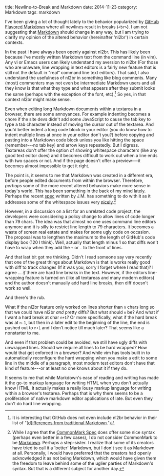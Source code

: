 title: Newline-to-Break and Markdown
date: 2014-11-23
category: Markdown
tags: markdown


I've been giving a lot of thought lately to the behavior popularized by 
[GitHub Flavored Markdown][1] where all newlines result in breaks (`<br>`). I am
not suggesting that [Markdown][2] should change in any way, but I am trying to
clarify my opinion of the altered behavior (hereinafter 'nl2br') in certain
contexts.

In the past I have always been openly against nl2br. This has likely been
because I've mostly written Markdown text from the command line (in vim). Any vi
or Emacs users can likely understand my aversion to nl2br (For those who are
unaware, line wrapping in text editors is a fairly new feature that is still not
the default in "real" command line text editors). That said, I also
understand the usefulness of nl2br in something like blog comments. Many (most)
commenters may not even be intermediate Markdown users and all they know is that
what they type and what appears after they submit looks the same (perhaps with
the exception of the font, etc).[^1] So yes, in that context nl2br might make
sense.

Even when editing long Markdown documents within a textarea in a browser, there
are some annoyances. For example indenting becomes a chore if the site devs
didn't add some JavaScript to cause the tab key to type a tab character instead
of moving the cursor out of the textarea. And you'd better indent a long code
block in your editor (you do know how to indent multiple lines at once in your
editor don't you?) before copying and pasting into a Markdown code block unless
you like hitting the space (remember---no tab key) and arrow keys repeatedly.
But I digress. Textareas don't offer the option of showing whitespace characters
(like any good text editor does) and it becomes difficult to work out when a
line ends with two spaces or not. And if the page doesn't offer a preview---it
becomes almost impossible to get it right.

The point is, it seems to me that Markdown was created in a different era,
before people edited documents from within the browser. Therefore, *perhaps*
some of the more recent altered behaviors make more sense in today's world. This
has been something in the back of my mind lately. Perhaps the recent [spec][3]
written by J.M. has something to do with it as it addresses some of the
whitespace issues very [nicely][4].[^2]

However, in a discussion on a list for an unrelated code project, the developers
were considering a policy change to allow lines of code longer than 79 chars.
The idea was that almost no one uses command line editors anymore and it is silly
to restrict line length to 79 characters. It becomes a waste of screen real
estate and makes for some ugly code on occasion. The proposal was to lengthen
the maximum to the length of GitHub's code display box (120 I think). Well,
actually that length minus 1 so that diffs won't have to wrap when they add the
 `+` or `-` to the front of lines.

And that last bit got me thinking. Didn't I read someone say very recently that
one of the great things about Markdown is that is works really good with diff to
track changes (If it was you, sorry I forget where I read that)? I agree ...
*if* there are hard line breaks in the text. However, if the editors
line-wrapping feature is turned on (like all textareas and many modern editors)
and the author doesn't manually add hard line breaks, then diff doesn't work so
well.

And there's the rub.

What if the nl2br feature only worked on lines shorter than `n` chars long so
that we could have nl2br *and* pretty diffs? But what should `n` be? And what if
I want a hard break at char `n+1`? Or more specifically, what if the hard break
was at `n-1`, but then in a later edit to the beginning of the line, the end is
pushed out to `n+1` and I don't notice till much later? That seems like a
nonstarter to me.

And even if that problem could be avoided, we still have ugly diffs with
unwrapped lines. Should we require all lines to be hard wrapped? How would that
get enforced in a browser? And while vim has tools built in to automatically
reconfigure the hard wrapping when you make a edit to some line in the middle of
a paragraph, most modern test editors don't have that kind of feature---or at
least no one knows about it if they do.

It seems to me that while Markdown's ease of reading and writing has made it the
go-to markup language for writing HTML when you don't actually know HTML, it
actually makes a really lousy markup language for writing within a browser's
textarea. Perhaps that is why there seems to be a proliferation of native
markdown editor applications of late. But even they don't do hard line wrapping.

[1]: https://help.github.com/articles/github-flavored-markdown/
[2]: http://daringfireball.net/projects/markdown/syntax
[3]: http://spec.commonmark.org/
[4]: http://spec.commonmark.org/0.12/#example-490

[^1]: It is interesting that GitHub does not even include nl2br behavior in
their list of "[[d]ifferences from traditional
Markdown](https://help.github.com/articles/github-flavored-markdown/#differences-from-traditional-markdown)."

[^2]: While I agree that the [CommonMark Spec][3] does offer some nice syntax (perhaps
even better in a few cases), I do not consider CommonMark to be [Markdown][2].
Perhaps a step-sister. I realize that some of its creators have tried to call it
a 'better' Markdown, but I don't see it as Markdown at all. Personally, I would
have preferred that the creators had openly acknowledged it as not being
Markdown, which would have given them the freedom to leave behind some of the
uglier parties of Markdown's syntax. But that is a different subject for another
day.